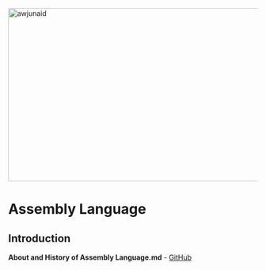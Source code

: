 <img align = "" src="https://github.com/thewitcher21/Hacking-Tools/blob/master/Assembly%20language/New%20Assembly%20Work/Images/tumblr_f96690d4277b529a25bba2ff7decf859_222a3e45_400.webp" width="1000" height="350" alt="awjunaid">

# Assembly Language

## Introduction

**About and History of Assembly Language.md** - [GitHub](https://github.com/thewitcher21/Hacking-Tools/blob/master/Assembly%20language/New%20Assembly%20Work/Assembly%20Language/about%20and%20history%20of%20assembly%20language.md)
